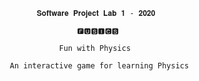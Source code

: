                𝐒𝐨𝐟𝐭𝐰𝐚𝐫𝐞 𝐏𝐫𝐨𝐣𝐞𝐜𝐭 𝐋𝐚𝐛 𝟏 - 𝟐𝟎𝟐𝟎

                        🅵🆄🆂🅸🅲🆂 

                    𝙵𝚞𝚗 𝚠𝚒𝚝𝚑 𝙿𝚑𝚢𝚜𝚒𝚌𝚜

         An interactive game for learning Physics
